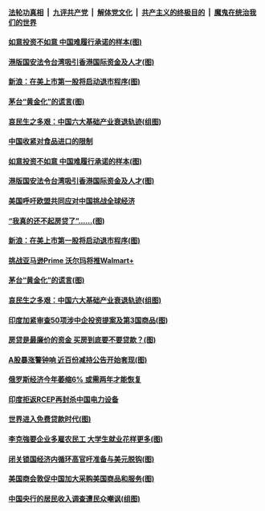 ####  [法轮功真相](../../../../basic/blob/master/README.md?t=07082231) &nbsp;|&nbsp; [九评共产党](../../../../9ping.md/blob/master/README.md?t=07082231) &nbsp;|&nbsp; [解体党文化](../../../../jtdwh.md/blob/master/README.md?t=07082231)  &nbsp;|&nbsp; [共产主义的终极目的](../../../../gczydzjmd.md/blob/master/README.md?t=07082231) &nbsp;|&nbsp; [魔鬼在统治我们的世界](../../../../mgztzwmdsj.md/blob/master/README.md?t=07082231) 

#### [如意投资不如意 中国难履行承诺的样本(图)](../pages/p5/939080.md?t=07082231) 

#### [港版国安法令台湾吸引香港国际资金及人才(图)](../pages/p5/939076.md?t=07082231) 

#### [新浪：在美上市第一股将启动退市程序(图)](../pages/p5/939023.md?t=07082231) 

#### [茅台“黄金化”的谎言(图)](../pages/p5/939017.md?t=07082231) 

#### [哀民生之多艰：中国六大基础产业衰退轨迹(组图)](../pages/p5/939007.md?t=07082231) 


#### [中国收紧对食品进口的限制](../pages/p5/939082.md?t=07082231) 

#### [如意投资不如意 中国难履行承诺的样本(图)](../pages/p5/939080.md?t=07082231) 

#### [港版国安法令台湾吸引香港国际资金及人才(图)](../pages/p5/939076.md?t=07082231) 

#### [美国呼吁欧盟共同应对中国挑战全球经济](../pages/p5/939074.md?t=07082231) 

#### [“我真的还不起房贷了”……(图)](../pages/p5/939012.md?t=07082231) 

#### [新浪：在美上市第一股将启动退市程序(图)](../pages/p5/939023.md?t=07082231) 

#### [挑战亚马逊Prime 沃尔玛将推Walmart+](../pages/p5/939020.md?t=07082231) 

#### [茅台“黄金化”的谎言(图)](../pages/p5/939017.md?t=07082231) 

#### [哀民生之多艰：中国六大基础产业衰退轨迹(组图)](../pages/p5/939007.md?t=07082231) 


#### [印度加紧审查50项涉中企投资提案及第3国商品(图)](../pages/p5/938987.md?t=07082231) 

#### [房贷是最廉价的资金 买房到底要不要贷款？(图)](../pages/p5/938982.md?t=07082231) 

#### [A股暴涨警钟响 近百份减持公告开始套现(图)](../pages/p5/938981.md?t=07082231) 

#### [俄罗斯经济今年萎缩6% 或需两年才能恢复](../pages/p5/938968.md?t=07082231) 

#### [印度拒返RCEP再封杀中国电力设备](../pages/p5/938910.md?t=07082231) 

#### [世界进入免费贷款时代(图)](../pages/p5/938900.md?t=07082231) 

#### [李克強要企业多雇农民工 大学生就业花样更多(图)](../pages/p5/938870.md?t=07082231) 

#### [闭关锁国经济内循环高官吁准备与美元脱钩(图)](../pages/p5/938898.md?t=07082231) 

#### [美国商会敦促中国加大采购美国商品和服务(图)](../pages/p5/938895.md?t=07082231) 

#### [中国央行的居民收入调查遭民众嘲讽(组图)](../pages/p5/938858.md?t=07082231) 

